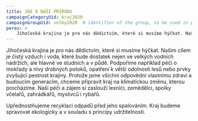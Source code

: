 ```yaml
---
title: JDE O NAŠI PŘÍRODU 
campaignCategoryUid: kraj2020
campaignGroupUid: volby2020  # identifier of the group, to be used in program point
perex: > 
    Jihočeská krajina je pro nás dědictvím, které si musíme hýčkat. Naším cílem je čistý vzduch i voda, které bude dostatek nejen ve velkých vodních nádržích, ale hlavně ve studních a v půdě. Podpoříme například péči o mokřady a nivy drobných potoků, opatření k větší odolnosti lesů nebo prvky zvyšující pestrost krajiny. Protože jsme všichni odpovědní vlastnímu zdraví a budoucím generacím, chceme připravit kraj na klimatickou změnu, kterou procházíme. Naši péči a zájem si zaslouží lesníci, zemědělci, spolky včelařů, zahrádkářů, myslivců i rybářů.
---
```


Jihočeská krajina je pro nás dědictvím, které si musíme hýčkat. Naším cílem je čistý vzduch i voda, které bude dostatek nejen ve velkých vodních nádržích, ale hlavně ve studních a v půdě. Podpoříme například péči o mokřady a nivy drobných potoků, opatření k větší odolnosti lesů nebo prvky zvyšující pestrost krajiny. Protože jsme všichni odpovědní vlastnímu zdraví a budoucím generacím, chceme připravit kraj na klimatickou změnu, kterou procházíme. Naši péči a zájem si zaslouží lesníci, zemědělci, spolky včelařů, zahrádkářů, myslivců i rybářů.

Upřednostňujeme recyklaci odpadů před jeho spalováním. Kraj budeme spravovat ekologicky a v souladu s principy udržitelnosti.

